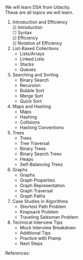 
We will learn DSA from Udacity.  
These are all topics we will learn.


1. Introduction and Efficiency  
&#x2611;  Introduction  
&#x2610; Syntax  
&#x2611; Efficiency  
&#x2611; Notation of Efficiency
2. List-Based Collections
    * Lists/Arrays
    * Linked Lists
    * Stacks
    * Queues
3. Searching and Sorting
    * Binary Search
    * Recursion
    * Bubble Sort
    * Merge Sort
    * Quick Sort
4. Maps and Hashing
    * Maps
    * Hashing
    * Collisions
    * Hashing Conventions
5. Trees
    * Trees
    * Tree Traversal
    * Binary Trees
    * Binary Search Trees
    * Heaps
    * Self-Balancing Trees
6. Graphs
    * Graphs
    * Graph Properties
    * Graph Representation
    * Graph Traversal
    * Graph Paths
7. Case Studies in Algorithms
    * Shortest Path Problem
    * Knapsack Problem
    * Traveling Salesman Problem
8. Technical Interview Tips
    * Mock Interview Breakdown
    * Additional Tips
    * Practice with Pramp
    * Next Steps


References:

